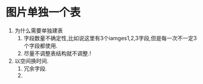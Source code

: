 # 图片单独一个表

1. 为什么需要单独建表
    1. 字段数量不确定性,比如说这里有3个iamges1,2,3字段,但是每一次不一定3个字段都使用.
    2. 尽量不调整表结构就不调整.!
2. 以空间换时间.
    1. 冗余字段.
    2. 